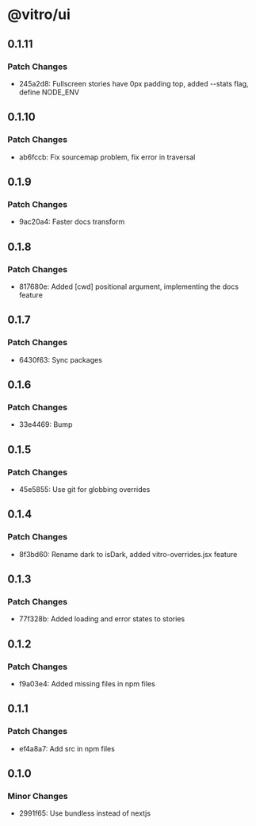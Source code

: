 # @vitro/ui

## 0.1.11

### Patch Changes

- 245a2d8: Fullscreen stories have 0px padding top, added --stats flag, define NODE_ENV

## 0.1.10

### Patch Changes

- ab6fccb: Fix sourcemap problem, fix error in traversal

## 0.1.9

### Patch Changes

- 9ac20a4: Faster docs transform

## 0.1.8

### Patch Changes

- 817680e: Added [cwd] positional argument, implementing the docs feature

## 0.1.7

### Patch Changes

- 6430f63: Sync packages

## 0.1.6

### Patch Changes

- 33e4469: Bump

## 0.1.5

### Patch Changes

- 45e5855: Use git for globbing overrides

## 0.1.4

### Patch Changes

- 8f3bd60: Rename dark to isDark, added vitro-overrides.jsx feature

## 0.1.3

### Patch Changes

- 77f328b: Added loading and error states to stories

## 0.1.2

### Patch Changes

- f9a03e4: Added missing files in npm files

## 0.1.1

### Patch Changes

- ef4a8a7: Add src in npm files

## 0.1.0

### Minor Changes

- 2991f65: Use bundless instead of nextjs
